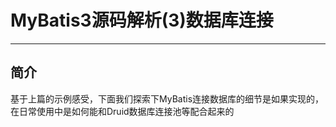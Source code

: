 # MyBatis3源码解析(3)数据库连接
***

## 简介
基于上篇的示例感受，下面我们探索下MyBatis连接数据库的细节是如果实现的，在日常使用中是如何能和Druid数据库连接池等配合起来的

